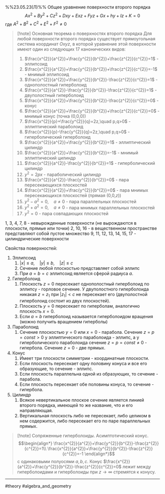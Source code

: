 %%23.05.23(Л)%%
Общее уравнение поверхности второго порядка
$$Ax^{2}+By^{2}+Cz^{2}+Dxy+Exz+Fyz+Gx+hy+Iz+K=0$$
где $A^{2}+B^{2}+C^{2}+E^{2}+F^{2}\neq0$
>[!note] Основная теорема о поверхностях второго порядка
>Для любой поверхности второго порядка существует прямоугольная система координат $Oxyz$, в которой уравнение этой поверхности имеют один из следующих 17 канонических видов: 
>1. $\frac{x^{2}}{a^{2}}+\frac{y^{2}}{b^{2}}+\frac{z^{2}}{c^{2}}=1$ - эллипсоид
>2. $\frac{x^{2}}{a^{2}}+\frac{y^{2}}{b^{2}}+\frac{z^{2}}{c^{2}}=-1$ - мнимый эллипсоид
>3. $\frac{x^{2}}{a^{2}}+\frac{y^{2}}{b^{2}}-\frac{z^{2}}{c^{2}}=1$ - однополостный гиперболоид
>4. $\frac{x^{2}}{a^{2}}-\frac{y^{2}}{b^{2}}-\frac{z^{2}}{c^{2}}=1$ - двуполостный гиперболоид
>5. $\frac{x^{2}}{a^{2}}+\frac{y^{2}}{b^{2}}-\frac{z^{2}}{c^{2}}=0$ - конус
>6. $\frac{x^{2}}{a^{2}}+\frac{y^{2}}{b^{2}}+\frac{z^{2}}{c^{2}}=0$ - мнимый конус (точка (0,0,0))
>7. $\frac{x^{2}}{p}+\frac{y^{2}}{q}=2z,\quad p,q>0$ - эллиптический параболоид
>8. $\frac{x^{2}}{p}-\frac{y^{2}}{q}=2z,\quad p,q>0$ - гиперболический гиперболоид
>9. $\frac{x^{2}}{a^{2}}+\frac{y^{2}}{b^{2}}=1$ - эллиптический цилиндр
>10. $\frac{x^{2}}{a^{2}}+\frac{y^{2}}{b^{2}}=-1$ - мнимый эллиптический цилиндр
>11. $\frac{x^{2}}{a^{2}}-\frac{y^{2}}{b^{2}}=1$ - гиперболический цилиндр
>12. $y^{2}=2px$ - параболический цилиндр
>13. $\frac{x^{2}}{a^{2}}-\frac{y^{2}}{b^{2}}=0$ - пара пересекающихся плоскостей
>14. $\frac{x^{2}}{a^{2}}+\frac{y^{2}}{b^{2}}=0$ - пара мнимых пересекающихся плоскостей (прямая (0,0,$z$))
>15. $y^{2}-a^{2}=0,\quad a\neq0$ - пара параллельных плоскостей
>16. $y^{2}+a^{2}=0,\quad a\neq0$ - пара мнимых параллельных плоскостей
>17. $y^{2}=0$ - пара совпадающих плоскостей

1, 3, 4, 7, 8 - невырожденные поверхности (не вырождаются в плоскости, прямые или точки)
2, 10, 16 - в вещественном пространстве представляют собой пустое множество
9, 11, 12, 13, 14, 15, 17 - цилиндрические поверхности

Свойства поверхностей:
1. Эллипсоид
   1. $|x|\leq a,\quad|y|\leq b,\quad|z|\leq c$
   2. Сечение любой плоскостью представляет собой эллипс
   3. При $a=b=c$ эллипсоид является сферой радиуса $a$.
2. Гиперболоид
   1. Плоскость $z=0$ пересекает однополостный гиперболоид по эллипсу - горловое сечение.
      У двуполостного гиперболоида никакая $z=z_1$ при $|z_{1}|<c$ не пересекает его (двуполостной гиперболоид состоит из двух плоскостей).
   1. Плоскость $y=0$ пересекает по гиперболам, аналогично плоскость $x=0$.
   2. Если $a=b$ гиперболоид называется гиперболоидом вращения (можно получить вращением гиперболы)
3. Параболоид
   1. Сечение плоскостью $y=0$ или $x=0$ - парабола.
      Сечение $z=p=const>0$ у эллиптического параболоида - эллипс, а у гиперболического параболоида сечение $z=p=const\neq0$ - гипербола. Сечение $z=0$ - две прямых.
4. Конус
   1. Имеет три плоскости симметрии - координатные плоскости.
   2. Если плоскость пересекает одну половину конуса и все его образующие, то сечение - эллипс.
   3. Если плоскость параллельна одной из образующих, то сечение - парабола.
   4. Если плоскость пересекает обе половины конуса, то сечение - гипербола.
5. Цилиндр
   1. Всякое невертикальное плоское сечение является линией второго порядка, имеющей то же название, что и его направляющая.
   2. Вертикальная плоскость либо не пересекает, либо целиком в нем содержится, либо пересекает его по паре параллельных прямых.

>[!note] Сопряженные гиперболоиды. Асимптотический конус.
>$$\begin{align*}
>\frac{x^{2}}{a^{2}}+\frac{y^{2}}{b^{2}}-\frac{z^{2}}{c^{2}}=1\\
>\frac{x^{2}}{a^{2}}+\frac{y^{2}}{b^{2}}-\frac{z^{2}}{c^{2}}=-1
>\end{align*}$$
>с одинаковыми полуосями $a,b,c$.
>Конус $\frac{x^{2}}{a^{2}}+\frac{y^{2}}{b^{2}}-\frac{z^{2}}{c^{2}}=0$ лежит между гиперболоидами и гиперболоиды при $z\to\infty$ стремятся к конусу.

---
#theory #algebra_and_geometry 